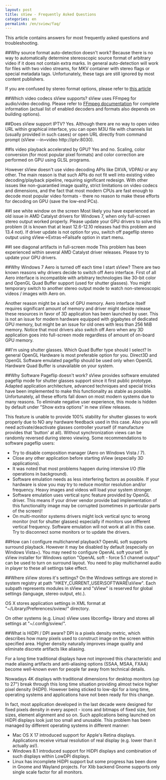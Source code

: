 ```yaml
---
layout: post
title: sView - Frequently Asked Questions
categories: en
permalink: /en/sview/faq/
---
```


This article contains answers for most frequently asked questions and troubleshooting. 

##<a name="src_auto">Why source format auto-detection doesn't work?</a>
Because there is no way to automatically determine stereoscopic source format of arbitrary video if it does not contain extra marks.
In general auto-detection will work for files with two video streams, for MKV container with stereo flags or special metadata tags.
Unfortunately, these tags are still ignored by most content publishers.

If you are confused by stereo format options, please refer to [this article](/en/help/input)

##<a name="codecs">Which video codecs sView supports?</a>
sView uses FFmpeg for audio/video decoding.
Please refer to [FFmpeg documentation](http://ffmpeg.org/general.html) for complete information
(actual list of enabled decoders and formats also depends on building options).

##<a name="iptv">Does sView support IPTV?</a>
Yes. Although there are no way to open video URL within graphical interface, you can open M3U file with channels list
(usually provided in such cases) or open URL directly from command prompt (sView --in=video http://iptv:8030).

##<a name="gpu">Is video playback accelerated by GPU?</a>
Yes and no. Scaling, color conversion (for most popular pixel formats) and color correction are performed on GPU using GLSL programs.

However sView doesn't use video decoding APIs like DXVA, VDPAU or any other.
The main reason is that such APIs do not fit well into existing video decoding/playback pipeline, requiring significant redesign.
With other issues like non-guarantied image quality, strict limitations on video codecs and dimensions,
and the fact that most modern CPUs are fast enough to decode most popular video formats - there no reason to make these efforts for decoding on GPU (save the low-end PCs).

##<a name="amd_white_screen">I see white window on the screen</a>
Most likely you have experienced an old issue in AMD Catalyst drivers for Windows 7,
when only full-screen stereo output worked properly.
Please update your GPU drivers to solve this problem (it is known that at least 12.6-12.10 releases had this problem and 13.4 not).
If driver update is not option for you, switch off pageflip stereo output using sView->Extras->Failsafe option in start menu.

##<a name="amd_diag">I see diagonal artifacts in full-screen mode</a>
This problem has been experienced within several AMD Catalyst driver releases.
Please try to update your GPU drivers.

##<a name="win7_aero">Why Windows 7 Aero is turned off each time I start sView?</a>
There are two known reasons why drivers decide to switch off Aero interface.
First of all Aero interface is incompatible with arbitrary technologies like 30-bit color and OpenGL Quad Buffer support (used for shutter glasses).
You might temporary switch to another stereo output mode to watch non-stereoscopic videos / images with Aero on.

Another reason might be a lack of GPU memory.
Aero interface itself requires significant amount of memory and driver might decide release these resources in favor of 3D application has been launched by user.
This is not an issue for modern hardware equipped with gigabytes of dedicated GPU memory,
but might be an issue for old ones with less than 256 MiB memory.
Notice that most drivers also switch off Aero when any 3D application goes into full-screen mode regardless of amount of on-board GPU memory.

##<a name="qb_type">I'm using shutter glasses. Which Quad Buffer type should I select?</a>
In general OpenGL Hardware is most preferable option for you.
Direct3D and OpenGL Software emulated pageflip should be used only when OpenGL Hardware Quad Buffer is unavailable on your system.

##<a name="soft_pageflip">Why Software Pageflip doesn't work?</a>
sView provides software emulated pageflip mode for shutter glasses support since it first public prototype.
Adapted application architecture, advanced techniques and special tricks have been implemented to make this functionality as stable as possible.
Unfortunately, all these efforts fall down on most modern systems due to many reasons.
To eliminate negative user experience, this mode is hidden by default under "Show extra options" in new sView releases.

This feature is unable to provide 100% stability for shutter glasses to work properly due to NO any hardware feedback used in this case.
Also you will need activate/deactivate glasses controller yourself (if manufacture provides that 'button' at all).
Without synchronization views can be randomly reversed during stereo viewing. Some recommendations to software pageflip users:

* Try to disable composition manager (Aero on Windows Vista / 7).
* Close any other application before starting sView (especially 3D applications).
* It was noted that most problems happen during intensive I/O (file operations in background).
* Software emulation needs as less interfering factors as possible.
  If your hardware is slow you may try to reduce monitor resolution and/or frequency.
  Heavy images and videos will load your system stronger.
* Software emulation uses vertical sync feature provided by OpenGL driver.
  This means if your driver vendor provide bad implementation of this functionality image may be corrupted (sometimes in particular parts of the screen)!
* On multi-monitor systems drivers might lock vertical sync to wrong monitor (not for shutter glasses) especially if monitors use different vertical frequency.
  Software emulation will not work at all in this case. Try to disconnect some monitors or to update the drivers.

##<a name="audio">How can I configure multichannel playback?</a>
OpenAL soft supports surround playback.
However it may be disabled by default (especially on Windows Vista+).
You may need to configure OpenAL soft yourself.
In sView installer for Windows option "OpenAL soft - force 5.1 channel output" can be used to turn on surround layout.
You need to play multichannel audio in player to these all settings take effect.

##<a name="settings">Where sView stores it's settings?</a>
On the Windows settings are stored in system registry at path "HKEY_CURRENT_USER\SOFTWARE\sView\".
Each subpath represents modules in sView and "sView" is reserved for global settings (language, stereo output, etc.).

OS X stores application settings in XML format at "~/Library/Preferences/sview/" directory.

On other systems (e.g. Linux) sView uses libconfig+ library and stores all settings at "~/.config/sview/".

##<a name="hidpi">What is HiDPI / DPI aware?</a>
DPI is a pixels density metric, which describes how many pixels used to construct image on the screen within specified area.
Higher density naturally improves image quality and eliminate discrete artifacts like aliasing.

For a long time traditional displays have not improved this characteristic and made aliasing artifacts
and anti-aliasing options (SSAA, MSAA, FXAA) become well-known even for people far away from technical details.

Nowadays 4K displays with traditional dimensions for desktop monitors (up to 27") break through this long time situation providing almost twice higher pixel density (HiDPI).
However being sticked to low-dpi for a long time, operating systems and applications have not been ready for this change.

In fact, most application developed in the last decade were designed for fixed pixels density in every aspect - icons and bitmaps of fixed size, font sizes, element alignment and so on.
Such applications being launched on HiDPI displays look just too small and unusable.
This problem has been managed by different operating systems in different manner:

* Mac OS X 17 introduced support for Apple's Retina displays.
  Applications receive virtual resolution of real display (e.g. lower than it actually as!).
* Windows 8.1 introduced support for HiDPI displays and combination of such displays within LowDPI displays.
* Linux has incomplete HiDPI support but some progress has been done in Gnome and Wayland projects.
  For Xlib backend Gnome supports only single scale factor for all monitors.
